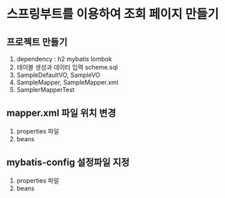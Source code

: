 # 스프링부트를 이용하여 조회 페이지 만들기

## 프로젝트 만들기
1. dependency : h2 mybatis lombok
2. 테이블 생성과 데이터 입력
   scheme.sql
2. SampleDefaultVO, SampleVO
3. SampleMapper, SampleMapper.xml
4. SamplerMapperTest

## mapper.xml 파일 위치 변경
1. properties 파일
2. beans

## mybatis-config 설정파일 지정
1. properties 파일
2. beans
